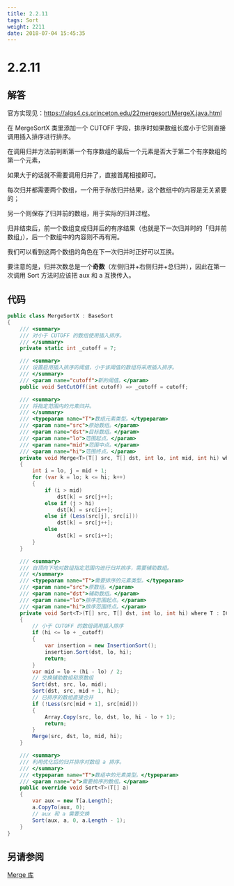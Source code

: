 ```yaml
---
title: 2.2.11
tags: Sort
weight: 2211
date: 2018-07-04 15:45:35
---
```


# 2.2.11


## 解答

官方实现见：<https://algs4.cs.princeton.edu/22mergesort/MergeX.java.html>

在 MergeSortX 类里添加一个 CUTOFF 字段，排序时如果数组长度小于它则直接调用插入排序进行排序。

在调用归并方法前判断第一个有序数组的最后一个元素是否大于第二个有序数组的第一个元素，

如果大于的话就不需要调用归并了，直接首尾相接即可。

每次归并都需要两个数组，一个用于存放归并结果，这个数组中的内容是无关紧要的；

另一个则保存了归并前的数组，用于实际的归并过程。

归并结束后，前一个数组变成归并后的有序结果（也就是下一次归并时的「归并前数组」），后一个数组中的内容则不再有用。

我们可以看到这两个数组的角色在下一次归并时正好可以互换。

要注意的是，归并次数总是一个**奇数**（左侧归并+右侧归并+总归并），因此在第一次调用 Sort 方法时应该把 aux 和 a 互换传入。

## 代码

```csharp
public class MergeSortX : BaseSort
{
    /// <summary>
    /// 对小于 CUTOFF 的数组使用插入排序。
    /// </summary>
    private static int _cutoff = 7;

    /// <summary>
    /// 设置启用插入排序的阈值，小于该阈值的数组将采用插入排序。
    /// </summary>
    /// <param name="cutoff">新的阈值。</param>
    public void SetCutOff(int cutoff) => _cutoff = cutoff;

    /// <summary>
    /// 将指定范围内的元素归并。
    /// </summary>
    /// <typeparam name="T">数组元素类型。</typeparam>
    /// <param name="src">原始数组。</param>
    /// <param name="dst">目标数组。</param>
    /// <param name="lo">范围起点。</param>
    /// <param name="mid">范围中点。</param>
    /// <param name="hi">范围终点。</param>
    private void Merge<T>(T[] src, T[] dst, int lo, int mid, int hi) where T : IComparable<T>
    {
        int i = lo, j = mid + 1;
        for (var k = lo; k <= hi; k++)
        {
            if (i > mid)
                dst[k] = src[j++];
            else if (j > hi)
                dst[k] = src[i++];
            else if (Less(src[j], src[i]))
                dst[k] = src[j++];
            else
                dst[k] = src[i++];
        }
    }

    /// <summary>
    /// 自顶向下地对数组指定范围内进行归并排序，需要辅助数组。
    /// </summary>
    /// <typeparam name="T">需要排序的元素类型。</typeparam>
    /// <param name="src">原数组。</param>
    /// <param name="dst">辅助数组。</param>
    /// <param name="lo">排序范围起点。</param>
    /// <param name="hi">排序范围终点。</param>
    private void Sort<T>(T[] src, T[] dst, int lo, int hi) where T : IComparable<T>
    {
        // 小于 CUTOFF 的数组调用插入排序
        if (hi <= lo + _cutoff)
        {
            var insertion = new InsertionSort();
            insertion.Sort(dst, lo, hi);
            return;
        }
        var mid = lo + (hi - lo) / 2;
        // 交换辅助数组和原数组
        Sort(dst, src, lo, mid);
        Sort(dst, src, mid + 1, hi);
        // 已排序的数组直接合并
        if (!Less(src[mid + 1], src[mid]))
        {
            Array.Copy(src, lo, dst, lo, hi - lo + 1);
            return;
        }
        Merge(src, dst, lo, mid, hi);
    }

    /// <summary>
    /// 利用优化后的归并排序对数组 a 排序。
    /// </summary>
    /// <typeparam name="T">数组中的元素类型。</typeparam>
    /// <param name="a">需要排序的数组。</param>
    public override void Sort<T>(T[] a)
    {
        var aux = new T[a.Length];
        a.CopyTo(aux, 0);
        // aux 和 a 需要交换
        Sort(aux, a, 0, a.Length - 1);
    }
}
```

## 另请参阅

[Merge 库](https://github.com/ikesnowy/Algorithms-4th-Edition-in-Csharp/tree/master/2%20Sorting/2.2/Merge)
